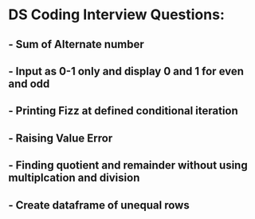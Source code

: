# DS Coding Interview Questions:
## - Sum of Alternate number
## - Input as 0-1 only and display 0 and 1 for even and odd
## - Printing Fizz at defined conditional iteration
## - Raising Value Error
## - Finding quotient and remainder without using multiplcation and division
## - Create dataframe of unequal rows
